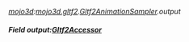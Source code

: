 _[mojo3d](../../modules/mojo3d/mojo3d-module.md):[mojo3d.gltf2](../../modules/mojo3d/mojo3d-gltf2.md).[Gltf2AnimationSampler](../../modules/mojo3d/mojo3d-gltf2-gltf2animationsampler.md).output_
##### Field output:[Gltf2Accessor](../../modules/mojo3d/mojo3d-gltf2-gltf2accessor.md)
